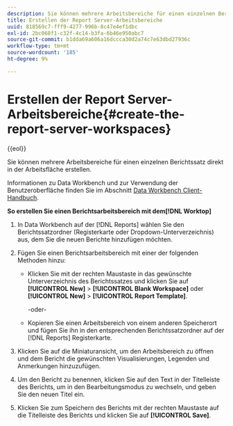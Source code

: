 ```yaml
---
description: Sie können mehrere Arbeitsbereiche für einen einzelnen Berichtssatz direkt in der Arbeitsfläche erstellen.
title: Erstellen der Report Server-Arbeitsbereiche
uuid: 818569c7-fff9-4277-996b-8c47e4ef1dbc
exl-id: 2bc068f1-c32f-4c14-b3fa-6b46e950abc7
source-git-commit: b1dda69a606a16dccca30d2a74c7e63dbd27936c
workflow-type: tm+mt
source-wordcount: '185'
ht-degree: 9%

---
```


# Erstellen der Report Server-Arbeitsbereiche{#create-the-report-server-workspaces}

{{eol}}

Sie können mehrere Arbeitsbereiche für einen einzelnen Berichtssatz direkt in der Arbeitsfläche erstellen.

Informationen zu Data Workbench und zur Verwendung der Benutzeroberfläche finden Sie im Abschnitt [Data Workbench Client-Handbuch](https://experienceleague.adobe.com/docs/data-workbench/using/client/t-open-ins.html?lang=de).

**So erstellen Sie einen Berichtsarbeitsbereich mit dem[!DNL Worktop]**

1. In Data Workbench auf der [!DNL Reports] wählen Sie den Berichtssatzordner (Registerkarte oder Dropdown-Unterverzeichnis) aus, dem Sie die neuen Berichte hinzufügen möchten.
1. Fügen Sie einen Berichtsarbeitsbereich mit einer der folgenden Methoden hinzu:

   * Klicken Sie mit der rechten Maustaste in das gewünschte Unterverzeichnis des Berichtssatzes und klicken Sie auf **[!UICONTROL New]** > **[!UICONTROL Blank Workspace]** oder **[!UICONTROL New]** > **[!UICONTROL Report Template]**.

      -oder-

   * Kopieren Sie einen Arbeitsbereich von einem anderen Speicherort und fügen Sie ihn in den entsprechenden Berichtssatzordner auf der [!DNL Reports] Registerkarte.

1. Klicken Sie auf die Miniaturansicht, um den Arbeitsbereich zu öffnen und dem Bericht die gewünschten Visualisierungen, Legenden und Anmerkungen hinzuzufügen.
1. Um den Bericht zu benennen, klicken Sie auf den Text in der Titelleiste des Berichts, um in den Bearbeitungsmodus zu wechseln, und geben Sie den neuen Titel ein.
1. Klicken Sie zum Speichern des Berichts mit der rechten Maustaste auf die Titelleiste des Berichts und klicken Sie auf **[!UICONTROL Save]**.
